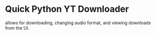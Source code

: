 # Quick Python YT Downloader
allows for downloading, changing audio format, and viewing downloads from the UI.